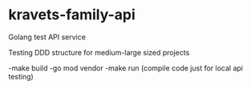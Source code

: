 # kravets-family-api
Golang test API service

Testing DDD structure for medium-large sized projects 

-make build
-go mod vendor
-make run (compile code just for local api testing)
